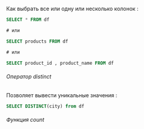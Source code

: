 
Как выбрать все или одну или несколько колонок : 

```SQL
SELECT * FROM df

# или 

SELECT products FROM df

# или 

SELECT product_id , product_name FROM df
```


<h6>Оператор distinct </h6>

Позволяет вывести уникальные значения : 

```sql
SELECT DISTINCT(city) from df
```



<h6>Функция count </h6>

```
```
